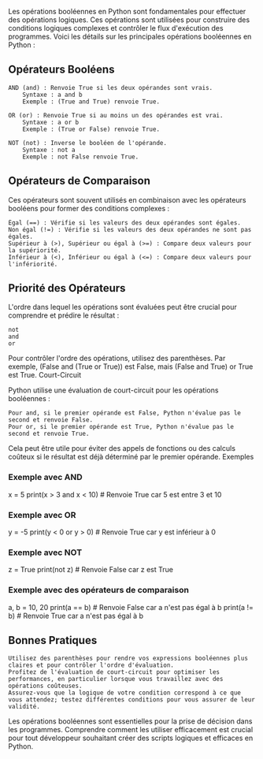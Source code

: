 Les opérations booléennes en Python sont fondamentales pour effectuer des opérations logiques. Ces opérations sont utilisées pour construire des conditions logiques complexes et contrôler le flux d'exécution des programmes. Voici les détails sur les principales opérations booléennes en Python :

## Opérateurs Booléens

    AND (and) : Renvoie True si les deux opérandes sont vrais.
        Syntaxe : a and b
        Exemple : (True and True) renvoie True.

    OR (or) : Renvoie True si au moins un des opérandes est vrai.
        Syntaxe : a or b
        Exemple : (True or False) renvoie True.

    NOT (not) : Inverse le booléen de l'opérande.
        Syntaxe : not a
        Exemple : not False renvoie True.

## Opérateurs de Comparaison

Ces opérateurs sont souvent utilisés en combinaison avec les opérateurs booléens pour former des conditions complexes :

    Égal (==) : Vérifie si les valeurs des deux opérandes sont égales.
    Non égal (!=) : Vérifie si les valeurs des deux opérandes ne sont pas égales.
    Supérieur à (>), Supérieur ou égal à (>=) : Compare deux valeurs pour la supériorité.
    Inférieur à (<), Inférieur ou égal à (<=) : Compare deux valeurs pour l'infériorité.

## Priorité des Opérateurs

L'ordre dans lequel les opérations sont évaluées peut être crucial pour comprendre et prédire le résultat :

    not
    and
    or

Pour contrôler l'ordre des opérations, utilisez des parenthèses. Par exemple, (False and (True or True)) est False, mais (False and True) or True est True.
Court-Circuit

Python utilise une évaluation de court-circuit pour les opérations booléennes :

    Pour and, si le premier opérande est False, Python n'évalue pas le second et renvoie False.
    Pour or, si le premier opérande est True, Python n'évalue pas le second et renvoie True.

Cela peut être utile pour éviter des appels de fonctions ou des calculs coûteux si le résultat est déjà déterminé par le premier opérande.
Exemples



### Exemple avec AND
x = 5
print(x > 3 and x < 10)  # Renvoie True car 5 est entre 3 et 10

### Exemple avec OR
y = -5
print(y < 0 or y > 0)  # Renvoie True car y est inférieur à 0

### Exemple avec NOT
z = True
print(not z)  # Renvoie False car z est True

### Exemple avec des opérateurs de comparaison
a, b = 10, 20
print(a == b)  # Renvoie False car a n'est pas égal à b
print(a != b)  # Renvoie True car a n'est pas égal à b

## Bonnes Pratiques

    Utilisez des parenthèses pour rendre vos expressions booléennes plus claires et pour contrôler l'ordre d'évaluation.
    Profitez de l'évaluation de court-circuit pour optimiser les performances, en particulier lorsque vous travaillez avec des opérations coûteuses.
    Assurez-vous que la logique de votre condition correspond à ce que vous attendez; testez différentes conditions pour vous assurer de leur validité.

Les opérations booléennes sont essentielles pour la prise de décision dans les programmes. Comprendre comment les utiliser efficacement est crucial pour tout développeur souhaitant créer des scripts logiques et efficaces en Python.